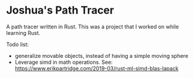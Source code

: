 # Joshua's Path Tracer

A path tracer written in Rust. This was a project that I worked on while learning Rust.

Todo list:
- generalize movable objects, instead of having a simple moving sphere
- Leverage simd in math operations. See: https://www.erikpartridge.com/2019-03/rust-ml-simd-blas-lapack
